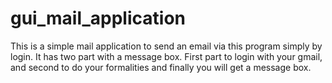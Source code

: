 # gui_mail_application
This is a simple mail application to send an email via this program simply by login.
It has two part with a message box.
First part to login with your gmail, and second to do your formalities and finally you will get a message box. 
